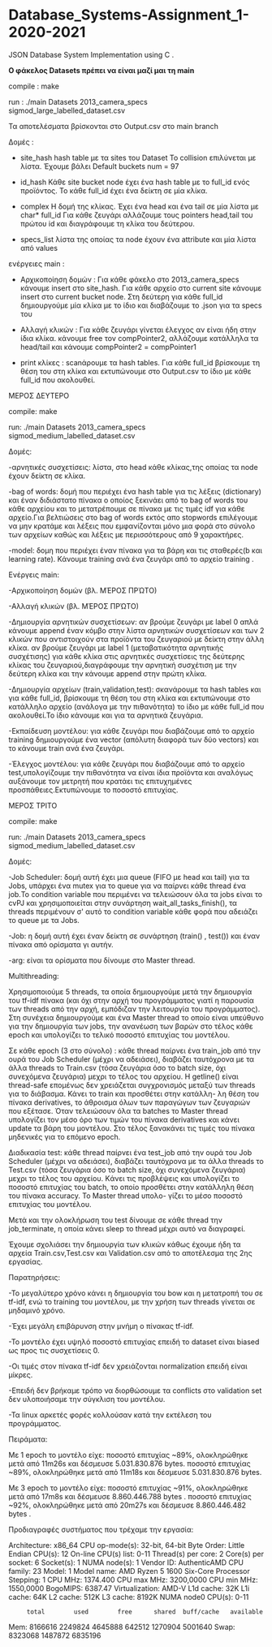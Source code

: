 # Database_Systems-Assignment_1-2020-2021
JSON Database System Implementation using C .

**Ο φάκελος Datasets πρέπει να είναι μαζί μαι τη main**

compile :
  make

run :
  ./main Datasets 2013_camera_specs sigmod_large_labelled_dataset.csv
  
Τα αποτελέσματα βρίσκονται στο Output.csv στο main branch

Δομές :
- site_hash
  hash table με τα sites του Dataset
  Το collision επιλύνεται με λίστα. Έχουμε βάλει Default buckets num = 97
  
- id_hash
  Κάθε site bucket node έχει ένα hash table με το full_id ενός προϊόντος.
  Το κάθε full_id έχει ένα δείκτη σε μία κλίκα.
  
- complex
  Η δομή της κλίκας. Έχει ένα head και ένα tail σε μία λίστα με char* full_id
  Για κάθε ζευγάρι αλλάζουμε τους pointers head,tail του πρώτου id
  και διαγράφουμε τη κλίκα του δεύτερου.
  
- specs_list
  λίστα της οποίας τα node έχουν ένα attribute και μία λίστα από values

ενέργειες main :
  - Αρχικοποίηση δομών :
    Για κάθε φάκελο στο 2013_camera_specs κάνουμε insert στο site_hash.
    Για κάθε αρχείο στο current site κάνουμε insert στο current bucket node.
    Στη δεύτερη για κάθε full_id δημιουργούμε μία κλίκα με το ίδιο και 
    διαβάζουμε το .json για τα specs του
  
  - Αλλαγή κλικών :
    Για κάθε ζευγάρι γίνεται έλεγχος αν είναι ήδη στην ίδια κλίκα.
    κάνουμε free τον compPointer2, αλλάζουμε κατάλληλα τα head/tail
    και κάνουμε compPointer2 = compPointer1
    
  - print κλίκες :
    scanάρουμε τα hash tables. Για κάθε full_id βρίσκουμε τη θέση του στη κλίκα
    και εκτυπώνουμε στο Output.csv το ίδιο με κάθε full_id που ακολουθεί.



ΜΕΡΟΣ ΔΕΥΤΕΡΟ


compile:
	make

run:
	./main Datasets 2013_camera_specs sigmod_medium_labelled_dataset.csv


Δομές:

-αρνητικές συσχετίσεις:
 λίστα, στο head κάθε κλίκας,της οποίας τα node έχουν δείκτη σε κλίκα.

-bag of words:
 δομή που περιέχει ένα hash table για τις λέξεις (dictionary) και έναν 
 διδιάστατο πίνακα ο οποίος ξεκινάει από το bag of words του κάθε αρχείου
 και το μετατρέπουμε σε πίνακα με τις τιμές idf για κάθε αρχείο.Για βελτιώσεις
 στο bag of words εκτός απο stopwords επιλέγουμε να μην κρατάμε και λέξεις που 
 εμφανίζονται μόνο μια φορά στο σύνολο των αρχείων καθώς και λέξεις με περισσότερους
 από 9 χαρακτήρες.

-model:
 δομη που περιέχει έναν πίνακα για τα βάρη και τις σταθερές(b και learning rate).
 Κάνουμε training ανά ένα ζευγάρι από το αρχείο training .


Ενέργεις main:

-Αρχικοποίηση δομών (βλ. ΜΈΡΟΣ ΠΡΏΤΟ)

-Αλλαγή κλικών (βλ. ΜΈΡΟΣ ΠΡΏΤΟ)

-Δημιουργία αρνητικών συσχετίσεων:
 αν βρούμε ζευγάρι με label 0 απλά κάνουμε append έναν κόμβο στην λίστα αρνητικών
 συσχετίσεων και των 2 κλικών που αντιστοιχούν στα προϊόντα του ζευγαριού με δείκτη 
 στην άλλη κλίκα.
 αν βρούμε ζευγάρι με label 1 (μεταβατικότητα αρνητικής συσχέτισης) για κάθε κλίκα στις
 αρνητικές συσχετίσεις της δεύτερης κλίκας του ζευγαριού,διαγράφουμε την αρνητική συσχέτιση
 με την δεύτερη κλίκα και την κάνουμε append στην πρώτη κλίκα.

-Δημιουργία αρχείων (train,validation,test):
 σκανάρουμε τα hash tables και για κάθε full_id, βρίσκουμε τη θέση του στη κλίκα και εκτυπώνουμε στο 
 κατάλληλο αρχείο (ανάλογα με την πιθανότητα) το ίδιο με κάθε full_id που ακολουθεί.Το ίδιο κάνουμε
 και για τα αρνητικά ζευγάρια.

-Εκπαίδευση μοντέλου:
 για κάθε ζευγάρι που διαβάζουμε από το αρχείο training δημιουργούμε ένα vector (απόλυτη διαφορά των
 δύο vectors) και το κάνουμε train ανά ένα ζευγάρι.

-Έλεγχος μοντέλου:
 για κάθε ζευγάρι που διαβάζουμε από το αρχείο test,υπολογίζουμε την πιθανότητα να είναι ίδια προϊόντα
 και αναλόγως αυξάνουμε τον μετρητή που κρατάει τις επιτυχημένες προσπάθειες.Εκτυπώνουμε το ποσοστό επιτυχίας.



ΜΕΡΟΣ ΤΡΙΤΟ

compile:
	make


run:
	./main Datasets 2013_camera_specs sigmod_medium_labelled_dataset.csv


Δομές:

-Job Scheduler: δομή αυτή έχει μια queue (FIFO με head και tail) για τα Jobs, υπάρχει ένα mutex για το queue για να παίρνει κάθε
thread ένα job.Το condition variable που περιμένει να τελειώσουν όλα τα jobs είναι το cvPJ και χρησιμοποιείται στην συνάρτηση 
wait_all_tasks_finish(), τα threads περιμένουν σ' αυτό το condition variable κάθε φορά που αδειάζει το queue με τα Jobs.

-Job: η δομή αυτή έχει έναν δείκτη σε συνάρτηση (train() , test()) και έναν πίνακα από ορίσματα γι αυτήν.

-arg: είναι τα ορίσματα που δίνουμε στο Master thread.


Multithreading:

Χρησιμοποιούμε 5 threads, τα οποία δημιουργούμε μετά την δημιουργία του tf-idf πίνακα (και όχι στην αρχή του προγράμματος
γιατί η παρουσία των threads από την αρχή, εμπόδιζαν την λειτουργία του προγράμματος). Στη συνέχεια δημιουργούμε και ένα
Master thread το οποίο είναι υπεύθυνο για την δημιουργία των jobs, την ανανέωση των βαρών στο τέλος κάθε epoch και υπολογίζει
το τελικό ποσοστό επιτυχίας του μοντέλου.


Σε κάθε epoch (3 στο σύνολο) :
κάθε thread παίρνει ένα train_job από την ουρά του Job Scheduler (μέχρι να αδειάσει), διαβάζει ταυτόχρονα με τα άλλα threads
το Train.csv (τόσα ζευγάρια όσο το batch size, όχι συνεχόμενα ζευγάρια) μεχρι το τέλος του αρχείου. Η getline() είναι 
thread-safe επομένως δεν χρειάζεται συγχρονισμός μεταξύ των threads για το διάβασμα. Κάνει το train και προσθέτει στην κατάλλη-
λη θέση του πίνακα derivatives, το άθροισμα όλων των παραγώγων των ζευγαριών που εξέτασε. Όταν τελειώσουν όλα τα batches το Master
thread υπολογίζει τον μέσο όρο των τιμών του πίνακα derivatives και κάνει update τα βάρη του μοντέλου. Στο τέλος ξανακάνει τις τιμές
του πίνακα μηδενικές για το επόμενο epoch.

Διαδικασία test:
κάθε thread παίρνει ένα test_job από την ουρά του Job Scheduler (μέχρι να αδειάσει), διαβάζει ταυτόχρονα με τα άλλα threads
το Test.csv (τόσα ζευγάρια όσο το batch size, όχι συνεχόμενα ζευγάρια) μεχρι το τέλος του αρχείου. Kάνει τις προβλέψεις και 
υπολογίζει το ποσοστό επιτυχίας του batch, το οποίο προσθέτει στην κατάλληλη θέση του πίνακα accuracy. Το Master thread υπολο-
γίζει το μέσο ποσοστό επιτυχίας του μοντέλου.


Μετά και την ολοκλήρωση του test δίνουμε σε κάθε thread την job_terminate, η οποία κάνει sleep το thread μέχρι αυτό να διαγραφεί.
 
Έχουμε σχολιάσει την δημιουργία των κλικών κάθως έχουμε ήδη τα αρχεία Train.csv,Test.csv και Validation.csv από το αποτέλεσμα 
της 2ης εργασίας.



Παρατηρήσεις:

-Το μεγαλύτερο χρόνο κάνει η δημιουργία του bow και η μετατροπή του σε tf-idf, ενώ το training του μοντέλου, με την χρήση των threads
γίνεται σε μηδαμινό χρόνο.

-Έχει μεγάλη επιβάρυνση στην μνήμη ο πίνακας tf-idf.

-Το μοντέλο έχει υψηλό ποσοστό επιτυχίας επειδή το dataset είναι biased ως προς τις συσχετίσεις 0.

-Οι τιμές στον πίνακα tf-idf δεν χρειάζονται normalization επειδή είναι μίκρες.

-Επειδή δεν βρήκαμε τρόπο να διορθώσουμε τα conflicts στο validation set δεν υλοποιήσαμε την σύγκλιση του μοντέλου.

-Τα linux αρκετές φορές κολλούσαν κατά την εκτέλεση του προγράμματος.



Πειράματα:

Με 1 epoch το μοντέλο είχε:
 ποσοστό επιτυχίας ~89%, ολοκληρώθηκε μετά από 11m26s και δέσμευσε 5.031.830.876 bytes.
 ποσοστό επιτυχίας ~89%, ολοκληρώθηκε μετά από 11m18s και δέσμευσε 5.031.830.876 bytes.

Με 3 epoch το μοντέλο είχε:
 ποσοστό επιτυχίας ~91%, ολοκληρώθηκε μετά από 17m8s και δέσμευσε 8.860.446.788 bytes .
 ποσοστό επιτυχίας ~92%, ολοκληρώθηκε μετά από 20m27s και δέσμευσε 8.860.446.482 bytes .


Προδιαγραφές συστήματος που τρέχαμε την εργασία:

Architecture:        x86_64
CPU op-mode(s):      32-bit, 64-bit
Byte Order:          Little Endian
CPU(s):              12
On-line CPU(s) list: 0-11
Thread(s) per core:  2
Core(s) per socket:  6
Socket(s):           1
NUMA node(s):        1
Vendor ID:           AuthenticAMD
CPU family:          23
Model:               1
Model name:          AMD Ryzen 5 1600 Six-Core Processor
Stepping:            1
CPU MHz:             1374.400
CPU max MHz:         3200,0000
CPU min MHz:         1550,0000
BogoMIPS:            6387.47
Virtualization:      AMD-V
L1d cache:           32K
L1i cache:           64K
L2 cache:            512K
L3 cache:            8192K
NUMA node0 CPU(s):   0-11



	     total        used        free      shared  buff/cache   available
Mem:        8166616     2249824     4645888      642512     1270904     5001640
Swap:       8323068     1487872     6835196












